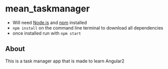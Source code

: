# mean_taskmanager

* Will need [Node.js](https://nodejs.org/en/) and [npm](https://www.npmjs.com/) installed
* ```npm install``` on the command line terminal to download all dependencies
* once installed run with ```npm start```

## About
This is a task manager app that is made to learn Angular2
